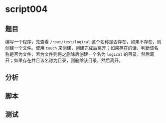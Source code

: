 # script004
## 题目

编写一个程序，先查看 `/root/test/logical` 这个名称是否存在，如果不存在，则创建一个文件。使用 `touch` 来创建，创建完成后离开；如果存在的话，判断该名称是否为文件，若为文件则将之删除后创建一个名为 `logical` 的目录，然后离开；如果存在并且该名称为目录，则删除该目录，然后离开。

## 分析



## 脚本


## 测试



